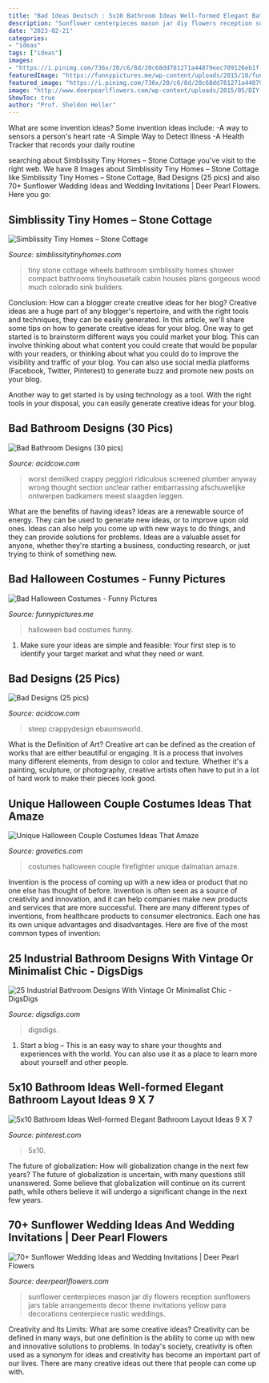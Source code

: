 ```yaml
---
title: "Bad Ideas Deutsch : 5x10 Bathroom Ideas Well-formed Elegant Bathroom Layout Ideas 9 X 7"
description: "Sunflower centerpieces mason jar diy flowers reception sunflowers jars table arrangements decor theme invitations yellow para decorations centerpiece rustic weddings"
date: "2023-02-21"
categories:
- "ideas"
tags: ["ideas"]
images:
- "https://i.pinimg.com/736x/20/c6/8d/20c68dd781271a44879eec709126eb1f.jpg"
featuredImage: "https://funnypictures.me/wp-content/uploads/2015/10/funny-pictures-bad-halloween-costumes-SHomer-Simpson.jpg"
featured_image: "https://i.pinimg.com/736x/20/c6/8d/20c68dd781271a44879eec709126eb1f.jpg"
image: "http://www.deerpearlflowers.com/wp-content/uploads/2015/05/DIY-Sunflower-in-Mason-Jar-Wedding-Reception-Centerpieces.jpg"
ShowToc: true
author: "Prof. Sheldon Heller"
---
```



What are some invention ideas?
Some invention ideas include:
-A way to sensors a person's heart rate 
-A Simple Way to Detect Illness 
-A Health Tracker that records your daily routine

	

		
searching about Simblissity Tiny Homes – Stone Cottage you've visit to the right web. We have 8 Images about Simblissity Tiny Homes – Stone Cottage like Simblissity Tiny Homes – Stone Cottage, Bad Designs (25 pics) and also 70+ Sunflower Wedding Ideas and Wedding Invitations | Deer Pearl Flowers. Here you go:
		
    
## Simblissity Tiny Homes – Stone Cottage

<img loading=lazy src="https://www.simblissitytinyhomes.com/wp-content/uploads/2016/02/stone-cottage-bath.jpg" onerror="this.onerror=null;this.src='https://tse3.mm.bing.net/th?id=OIP.eFGoT8VCIUfINJkBD9cIcAHaLG&amp;pid=15.1';" alt="Simblissity Tiny Homes – Stone Cottage">

_Source: simblissitytinyhomes.com_

>tiny stone cottage wheels bathroom simblissity homes shower compact bathrooms tinyhousetalk cabin houses plans gorgeous wood much colorado sink builders. 

	

Conclusion: How can a blogger create creative ideas for her blog?
Creative ideas are a huge part of any blogger's repertoire, and with the right tools and techniques, they can be easily generated. In this article, we'll share some tips on how to generate creative ideas for your blog.
One way to get started is to brainstorm different ways you could market your blog. This can involve thinking about what content you could create that would be popular with your readers, or thinking about what you could do to improve the visibility and traffic of your blog. You can also use social media platforms (Facebook, Twitter, Pinterest) to generate buzz and promote new posts on your blog.

Another way to get started is by using technology as a tool. With the right tools in your disposal, you can easily generate creative ideas for your blog.

    
## Bad Bathroom Designs (30 Pics)

<img loading=lazy src="https://cdn.acidcow.com/pics/20190822/1566495731_rjzklcqo0h.jpg" onerror="this.onerror=null;this.src='https://tse3.mm.bing.net/th?id=OIP.dAQCmD6VfcUqOX2hZRpMFQHaNK&amp;pid=15.1';" alt="Bad Bathroom Designs (30 pics)">

_Source: acidcow.com_

>worst demilked crappy peggiori ridiculous screened plumber anyway wrong thought section unclear rather embarrassing afschuwelijke ontwerpen badkamers meest slaagden leggen. 

	

What are the benefits of having ideas?
Ideas are a renewable source of energy. They can be used to generate new ideas, or to improve upon old ones. Ideas can also help you come up with new ways to do things, and they can provide solutions for problems. Ideas are a valuable asset for anyone, whether they're starting a business, conducting research, or just trying to think of something new.

    
## Bad Halloween Costumes - Funny Pictures

<img loading=lazy src="https://funnypictures.me/wp-content/uploads/2015/10/funny-pictures-bad-halloween-costumes-SHomer-Simpson.jpg" onerror="this.onerror=null;this.src='https://tse3.mm.bing.net/th?id=OIP.DHdcpD8Ho_8uLbD3BugFmgHaJ3&amp;pid=15.1';" alt="Bad Halloween Costumes - Funny Pictures">

_Source: funnypictures.me_

>halloween bad costumes funny. 

	

1. Make sure your ideas are simple and feasible: Your first step is to identify your target market and what they need or want.

    
## Bad Designs (25 Pics)

<img loading=lazy src="https://cdn.acidcow.com/pics/20200628/1593345328_4bp2metebk.jpg" onerror="this.onerror=null;this.src='https://tse2.mm.bing.net/th?id=OIP.00IGudv9f1kNBXUBNgcHZgHaJ4&amp;pid=15.1';" alt="Bad Designs (25 pics)">

_Source: acidcow.com_

>steep crappydesign ebaumsworld. 

	

What is the Definition of Art?
Creative art can be defined as the creation of works that are either beautiful or engaging. It is a process that involves many different elements, from design to color and texture. Whether it's a painting, sculpture, or photography, creative artists often have to put in a lot of hard work to make their pieces look good.

    
## Unique Halloween Couple Costumes Ideas That Amaze

<img loading=lazy src="https://www.gravetics.com/wp-content/uploads/2017/07/Dalmatian-Firefighter.jpg" onerror="this.onerror=null;this.src='https://tse2.mm.bing.net/th?id=OIP.2GyKmF6GvnY-WS6n4MIymwHaJ4&amp;pid=15.1';" alt="Unique Halloween Couple Costumes Ideas That Amaze">

_Source: gravetics.com_

>costumes halloween couple firefighter unique dalmatian amaze. 

	

Invention is the process of coming up with a new idea or product that no one else has thought of before. Invention is often seen as a source of creativity and innovation, and it can help companies make new products and services that are more successful. There are many different types of inventions, from healthcare products to consumer electronics. Each one has its own unique advantages and disadvantages. Here are five of the most common types of invention: 

    
## 25 Industrial Bathroom Designs With Vintage Or Minimalist Chic - DigsDigs

<img loading=lazy src="https://www.digsdigs.com/photos/striking-industrial-bathroom-designs-26-554x738.jpg" onerror="this.onerror=null;this.src='https://tse1.mm.bing.net/th?id=OIP.kIodefdWlAWo8AckJ6cepQHaJ3&amp;pid=15.1';" alt="25 Industrial Bathroom Designs With Vintage Or Minimalist Chic - DigsDigs">

_Source: digsdigs.com_

>digsdigs. 

	

1. Start a blog – This is an easy way to share your thoughts and experiences with the world. You can also use it as a place to learn more about yourself and other people.

    
## 5x10 Bathroom Ideas Well-formed Elegant Bathroom Layout Ideas 9 X 7

<img loading=lazy src="https://i.pinimg.com/736x/20/c6/8d/20c68dd781271a44879eec709126eb1f.jpg" onerror="this.onerror=null;this.src='https://tse2.mm.bing.net/th?id=OIP.ferWmnuQ_z4jCCqR3opTVgHaJ3&amp;pid=15.1';" alt="5x10 Bathroom Ideas Well-formed Elegant Bathroom Layout Ideas 9 X 7">

_Source: pinterest.com_

>5x10. 

	

The future of globalization: How will globalization change in the next few years?
The future of globalization is uncertain, with many questions still unanswered. Some believe that globalization will continue on its current path, while others believe it will undergo a significant change in the next few years.

    
## 70+ Sunflower Wedding Ideas And Wedding Invitations | Deer Pearl Flowers

<img loading=lazy src="http://www.deerpearlflowers.com/wp-content/uploads/2015/05/DIY-Sunflower-in-Mason-Jar-Wedding-Reception-Centerpieces.jpg" onerror="this.onerror=null;this.src='https://tse4.mm.bing.net/th?id=OIP.lNmeCA7s47jeFi992Vl3kwAAAA&amp;pid=15.1';" alt="70+ Sunflower Wedding Ideas and Wedding Invitations | Deer Pearl Flowers">

_Source: deerpearlflowers.com_

>sunflower centerpieces mason jar diy flowers reception sunflowers jars table arrangements decor theme invitations yellow para decorations centerpiece rustic weddings. 

	

Creativity and Its Limits: What are some creative ideas?
Creativity can be defined in many ways, but one definition is the ability to come up with new and innovative solutions to problems. In today's society, creativity is often used as a synonym for ideas and creativity has become an important part of our lives. There are many creative ideas out there that people can come up with.

